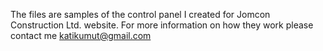 The files are samples of the control panel I created for Jomcon Construction Ltd. website. For more information on how they work please contact me katikumut@gmail.com
